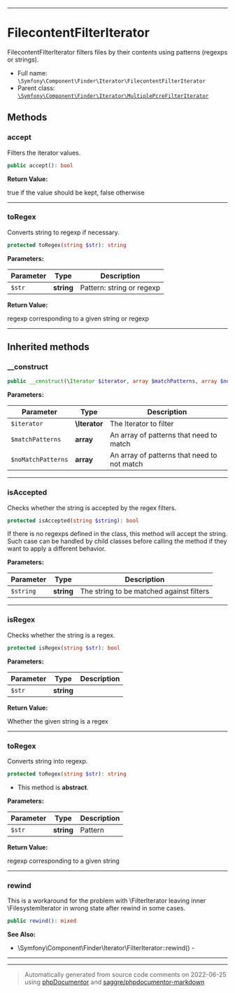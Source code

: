 ***

# FilecontentFilterIterator

FilecontentFilterIterator filters files by their contents using patterns (regexps or strings).

* Full name: `\Symfony\Component\Finder\Iterator\FilecontentFilterIterator`
* Parent class: [`\Symfony\Component\Finder\Iterator\MultiplePcreFilterIterator`](./MultiplePcreFilterIterator.md)

## Methods

### accept

Filters the iterator values.

```php
public accept(): bool
```

**Return Value:**

true if the value should be kept, false otherwise



***

### toRegex

Converts string to regexp if necessary.

```php
protected toRegex(string $str): string
```

**Parameters:**

| Parameter | Type | Description |
|-----------|------|-------------|
| `$str` | **string** | Pattern: string or regexp |

**Return Value:**

regexp corresponding to a given string or regexp



***

## Inherited methods

### __construct

```php
public __construct(\Iterator $iterator, array $matchPatterns, array $noMatchPatterns): mixed
```

**Parameters:**

| Parameter | Type | Description |
|-----------|------|-------------|
| `$iterator` | **\Iterator** | The Iterator to filter |
| `$matchPatterns` | **array** | An array of patterns that need to match |
| `$noMatchPatterns` | **array** | An array of patterns that need to not match |

***

### isAccepted

Checks whether the string is accepted by the regex filters.

```php
protected isAccepted(string $string): bool
```

If there is no regexps defined in the class, this method will accept the string. Such case can be handled by child
classes before calling the method if they want to apply a different behavior.

**Parameters:**

| Parameter | Type | Description |
|-----------|------|-------------|
| `$string` | **string** | The string to be matched against filters |

***

### isRegex

Checks whether the string is a regex.

```php
protected isRegex(string $str): bool
```

**Parameters:**

| Parameter | Type | Description |
|-----------|------|-------------|
| `$str` | **string** |  |

**Return Value:**

Whether the given string is a regex



***

### toRegex

Converts string into regexp.

```php
protected toRegex(string $str): string
```

* This method is **abstract**.

**Parameters:**

| Parameter | Type | Description |
|-----------|------|-------------|
| `$str` | **string** | Pattern |

**Return Value:**

regexp corresponding to a given string



***

### rewind

This is a workaround for the problem with \FilterIterator leaving inner \FilesystemIterator in wrong state after rewind
in some cases.

```php
public rewind(): mixed
```

**See Also:**

* \Symfony\Component\Finder\Iterator\FilterIterator::rewind() -

***


***
> Automatically generated from source code comments on 2022-06-25 using [phpDocumentor](http://www.phpdoc.org/) and [saggre/phpdocumentor-markdown](https://github.com/Saggre/phpDocumentor-markdown)
